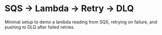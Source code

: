 # SQS -> Lambda -> Retry -> DLQ

Minimal setup to demo a lambda reading from SQS, retrying on failure, and pushing to DLQ after failed retries.